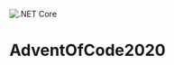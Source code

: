 ![.NET Core](https://github.com/jacobduijzer/AdventOfCode2020/workflows/.NET%20Core/badge.svg)

# AdventOfCode2020
